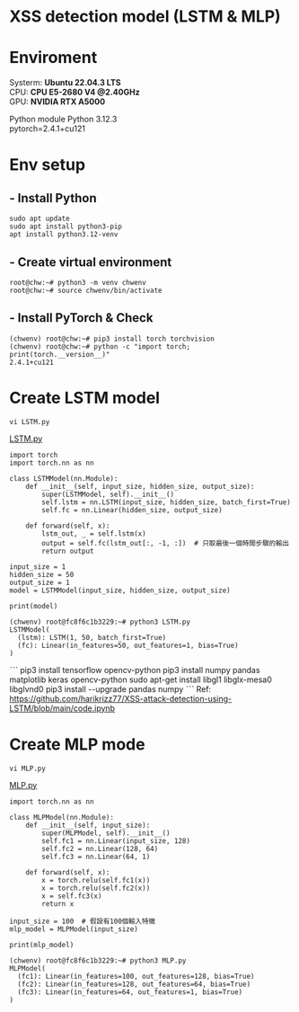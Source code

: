 XSS detection model (LSTM & MLP)
===

# Enviroment
Systerm:	**Ubuntu 22.04.3 LTS**\
CPU:	**CPU E5-2680 V4 @2.40GHz**\
GPU:	**NVIDIA RTX A5000**

Python module	Python 3.12.3\
pytorch=2.4.1+cu121

# Env setup
## - Install Python
```
sudo apt update
sudo apt install python3-pip
apt install python3.12-venv
```
## - Create virtual environment
```
root@chw:~# python3 -m venv chwenv
root@chw:~# source chwenv/bin/activate
```
## - Install PyTorch & Check
```
(chwenv) root@chw:~# pip3 install torch torchvision
(chwenv) root@chw:~# python -c "import torch; print(torch.__version__)"
2.4.1+cu121
```

# Create LSTM model
```
vi LSTM.py
```
[LSTM.py](https://github.com/Chw41/XSS-dection-model/blob/main/LSTM.py)
```python=
import torch
import torch.nn as nn

class LSTMModel(nn.Module):
    def __init__(self, input_size, hidden_size, output_size):
        super(LSTMModel, self).__init__()
        self.lstm = nn.LSTM(input_size, hidden_size, batch_first=True)
        self.fc = nn.Linear(hidden_size, output_size)

    def forward(self, x):
        lstm_out, _ = self.lstm(x)
        output = self.fc(lstm_out[:, -1, :])  # 只取最後一個時間步驟的輸出
        return output

input_size = 1
hidden_size = 50
output_size = 1
model = LSTMModel(input_size, hidden_size, output_size)

print(model)
```
```
(chwenv) root@fc8f6c1b3229:~# python3 LSTM.py
LSTMModel(
  (lstm): LSTM(1, 50, batch_first=True)
  (fc): Linear(in_features=50, out_features=1, bias=True)
)
```

ˋˋˋ
pip3 install tensorflow opencv-python
pip3 install numpy pandas matplotlib keras opencv-python
sudo apt-get install libgl1 libglx-mesa0 libglvnd0
pip3 install --upgrade pandas numpy
ˋˋˋ
Ref: https://github.com/harikrizz77/XSS-attack-detection-using-LSTM/blob/main/code.ipynb

# Create MLP mode
```
vi MLP.py
```
[MLP.py](https://github.com/Chw41/XSS-dection-model/blob/main/MLP.py)
```python=
import torch.nn as nn

class MLPModel(nn.Module):
    def __init__(self, input_size):
        super(MLPModel, self).__init__()
        self.fc1 = nn.Linear(input_size, 128)
        self.fc2 = nn.Linear(128, 64)
        self.fc3 = nn.Linear(64, 1)

    def forward(self, x):
        x = torch.relu(self.fc1(x))
        x = torch.relu(self.fc2(x))
        x = self.fc3(x)
        return x

input_size = 100  # 假設有100個輸入特徵
mlp_model = MLPModel(input_size)

print(mlp_model)
```
```
(chwenv) root@fc8f6c1b3229:~# python3 MLP.py
MLPModel(
  (fc1): Linear(in_features=100, out_features=128, bias=True)
  (fc2): Linear(in_features=128, out_features=64, bias=True)
  (fc3): Linear(in_features=64, out_features=1, bias=True)
)
```
